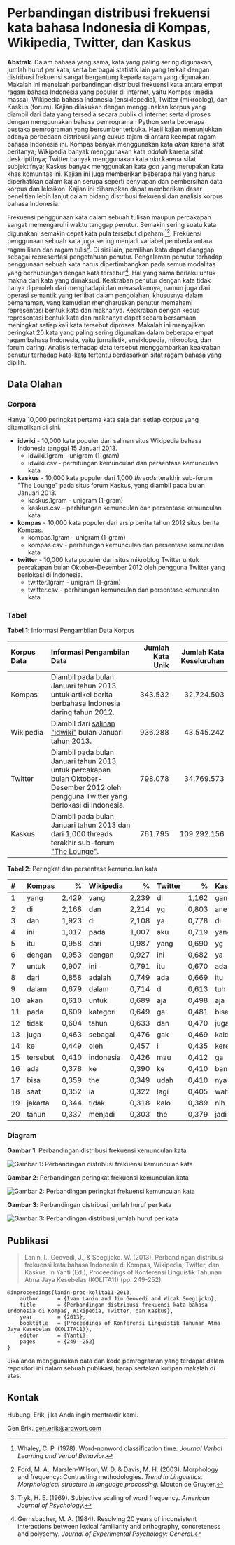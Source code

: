 # Perbandingan distribusi frekuensi kata bahasa Indonesia di Kompas, Wikipedia, Twitter, dan Kaskus

**Abstrak**. Dalam bahasa yang sama, kata yang paling sering digunakan, jumlah huruf per kata, serta berbagai statistik lain yang terkait dengan distribusi frekuensi sangat bergantung kepada ragam yang digunakan. Makalah ini menelaah perbandingan distribusi frekuensi kata antara empat ragam bahasa Indonesia yang populer di internet, yaitu Kompas (media massa), Wikipedia bahasa Indonesia (ensiklopedia), Twitter (mikroblog), dan Kaskus (forum). Kajian dilakukan dengan menggunakan korpus yang diambil dari data yang tersedia secara publik di internet serta diproses dengan menggunakan bahasa pemrograman Python serta beberapa pustaka pemrograman yang bersumber terbuka. Hasil kajian menunjukkan adanya perbedaan distribusi yang cukup tajam di antara keempat ragam bahasa Indonesia ini. Kompas banyak menggunakan kata *akan* karena sifat beritanya; Wikipedia banyak menggunakan kata *adalah* karena sifat deskriptifnya; Twitter banyak menggunakan kata *aku* karena sifat subjektifnya; Kaskus banyak menggunakan kata *gan* yang merupakan kata khas komunitas ini. Kajian ini juga memberikan beberapa hal yang harus diperhatikan dalam kajian serupa seperti penyiapan dan pembersihan data korpus dan leksikon. Kajian ini diharapkan dapat memberikan dasar penelitian lebih lanjut dalam bidang distribusi frekuensi dan analisis korpus bahasa Indonesia.

Frekuensi penggunaan kata dalam sebuah tulisan maupun percakapan sangat memengaruhi waktu tanggap penutur. Semakin sering suatu kata digunakan, semakin cepat kata pula tersebut dipahami[^1][^2]. Frekuensi penggunaan sebuah kata juga sering menjadi variabel pembeda antara ragam lisan dan ragam tulis[^3]. Di sisi lain, pemilihan kata dapat dianggap sebagai representasi pengetahuan penutur. Pengalaman penutur terhadap penggunaan sebuah kata harus dipertimbangkan pada semua modalitas yang berhubungan dengan kata tersebut[^4]. Hal yang sama berlaku untuk makna dari kata yang dimaksud. Keakraban penutur dengan kata tidak hanya diperoleh dari menghadapi dan merasakannya, namun juga dari operasi semantik yang terlibat dalam pengolahan, khususnya dalam pemahaman, yang kemudian mengharuskan penutur memahami representasi bentuk kata dan maknanya. Keakraban dengan kedua representasi bentuk kata dan maknanya dapat secara bersamaan meningkat setiap kali kata tersebut diproses. Makalah ini menyajikan peringkat 20 kata yang paling sering digunakan dalam beberapa empat ragam bahasa Indonesia, yaitu jurnalistik, ensiklopedia, mikroblog, dan forum daring. Analisis terhadap data tersebut menggambarkan keakraban penutur terhadap kata-kata tertentu berdasarkan sifat ragam bahasa yang dipilih.

[^1]: 	Whaley, C. P. (1978). Word-nonword classification time. *Journal Verbal Learning and Verbal Behavior*.

[^2]: 	Ford, M. A., Marslen-Wilson, W. D, & Davis, M. H. (2003). Morphology and frequency: Contrasting methodologies. *Trend in Linguistics. Morphological structure in language processing*. Mouton de Gruyter.

[^3]:	Tryk, H. E. (1969). Subjective scaling of word frequency. *American Journal of Psychology*.

[^4]:	Gernsbacher, M. A. (1984). Resolving 20 years of inconsistent interactions between lexical familiarity and orthography, concreteness and polysemy. *Journal of Experimental Psychology: General*.

## Data Olahan


### Corpora

Hanya 10,000 peringkat pertama kata saja dari setiap corpus yang ditampilkan di sini. 

* **idwiki** - 10,000 kata populer dari salinan situs Wikipedia bahasa Indonesia tanggal 15 Januari 2013.
    * idwiki.1gram - unigram (1-gram)
    * idwiki.csv - perhitungan kemunculan dan persentase kemunculan kata
* **kaskus** - 10,000 kata populer dari 1,000 *threads* terakhir sub-forum "The Lounge" pada situs forum Kaskus, yang diambil pada bulan Januari 2013.
    * kaskus.1gram - unigram (1-gram)
    * kaskus.csv - perhitungan kemunculan dan persentase kemunculan kata
* **kompas** - 10,000 kata populer dari arsip berita tahun 2012 situs berita Kompas.
    * kompas.1gram - unigram (1-gram)
    * kompas.csv - perhitungan kemunculan dan persentase kemunculan kata
* **twitter** - 10,000 kata populer dari situs mikroblog Twitter untuk percakapan bulan Oktober-Desember 2012 oleh pengguna Twitter yang berlokasi di Indonesia.
    * twitter.1gram - unigram (1-gram)
    * twitter.csv - perhitungan kemunculan dan persentase kemunculan kata

### Tabel


**Tabel 1**: Informasi Pengambilan Data Korpus

<table>
<colgroup>
<col style="text-align:left;"/>
<col style="text-align:left;"/>
<col style="text-align:right;"/>
<col style="text-align:right;"/>
</colgroup>

<thead>
<tr>
    <th style="text-align:left;">Korpus Data</th>
    <th style="text-align:left;">Informasi Pengambilan Data</th>
    <th style="text-align:right;">Jumlah Kata Unik</th>
    <th style="text-align:right;">Jumlah Kata Keseluruhan</th>
</tr>
</thead>

<tbody>
<tr>
    <td style="text-align:left;">Kompas</td>
    <td style="text-align:left;">Diambil pada bulan Januari tahun 2013 untuk artikel berita berbahasa Indonesia daring tahun 2012.</td>
    <td style="text-align:right;">343.532</td>
    <td style="text-align:right;">32.724.503</td>
</tr>
<tr>
    <td style="text-align:left;">Wikipedia</td>
    <td style="text-align:left;">Diambil dari <a href="http://dumps.wikimedia.org/idwiki/20130115/">salinan &quot;idwiki&quot;</a> bulan Januari tahun 2013.</td>
    <td style="text-align:right;">936.288</td>
    <td style="text-align:right;">43.545.242</td>
</tr>
<tr>
    <td style="text-align:left;">Twitter</td>
    <td style="text-align:left;">Diambil pada bulan Januari tahun 2013 untuk percakapan bulan Oktober-Desember 2012 oleh pengguna Twitter yang berlokasi di Indonesia.</td>
    <td style="text-align:right;">798.078</td>
    <td style="text-align:right;">34.769.573</td>
</tr>
<tr>
    <td style="text-align:left;">Kaskus</td>
    <td style="text-align:left;">Diambil pada bulan Januari tahun 2013 dan dari 1,000 threads terakhir sub-forum <a href="http://www.kaskus.co.id/forum/21/">&quot;The Lounge&quot;</a>.</td>
    <td style="text-align:right;">761.795</td>
    <td style="text-align:right;">109.292.156</td>
</tr>
</tbody>
</table>


**Tabel 2**: Peringkat dan persentase kemunculan kata

<table width="100%">
<colgroup>
<col style="text-align:left;"/>
<col style="text-align:left;"/>
<col style="text-align:right;"/>
<col style="text-align:left;"/>
<col style="text-align:right;"/>
<col style="text-align:left;"/>
<col style="text-align:right;"/>
<col style="text-align:left;"/>
<col style="text-align:right;"/>
</colgroup>

<thead>
<tr>
    <th style="text-align:left;">#</th>
    <th style="text-align:left;">Kompas</th>
    <th style="text-align:right;">%</th>
    <th style="text-align:left;">Wikipedia</th>
    <th style="text-align:right;">%</th>
    <th style="text-align:left;">Twitter</th>
    <th style="text-align:right;">%</th>
    <th style="text-align:left;">Kaskus</th>
    <th style="text-align:right;">%</th>
</tr>
</thead>

<tbody>
<tr>
    <td style="text-align:left;">1</td>
    <td style="text-align:left;">yang</td>
    <td style="text-align:right;">2,429</td>
    <td style="text-align:left;">yang</td>
    <td style="text-align:right;">2,239</td>
    <td style="text-align:left;">di</td>
    <td style="text-align:right;">1,162</td>
    <td style="text-align:left;">gan</td>
    <td style="text-align:right;">4,808</td>
</tr>
<tr>
    <td style="text-align:left;">2</td>
    <td style="text-align:left;">di</td>
    <td style="text-align:right;">2,168</td>
    <td style="text-align:left;">dan</td>
    <td style="text-align:right;">2,214</td>
    <td style="text-align:left;">yg</td>
    <td style="text-align:right;">0,803</td>
    <td style="text-align:left;">ane</td>
    <td style="text-align:right;">2,202</td>
</tr>
<tr>
    <td style="text-align:left;">3</td>
    <td style="text-align:left;">dan</td>
    <td style="text-align:right;">1,923</td>
    <td style="text-align:left;">di</td>
    <td style="text-align:right;">2,108</td>
    <td style="text-align:left;">ya</td>
    <td style="text-align:right;">0,778</td>
    <td style="text-align:left;">di</td>
    <td style="text-align:right;">1,194</td>
</tr>
<tr>
    <td style="text-align:left;">4</td>
    <td style="text-align:left;">ini</td>
    <td style="text-align:right;">1,017</td>
    <td style="text-align:left;">pada</td>
    <td style="text-align:right;">1,007</td>
    <td style="text-align:left;">aku</td>
    <td style="text-align:right;">0,719</td>
    <td style="text-align:left;">yang</td>
    <td style="text-align:right;">1,097</td>
</tr>
<tr>
    <td style="text-align:left;">5</td>
    <td style="text-align:left;">itu</td>
    <td style="text-align:right;">0,958</td>
    <td style="text-align:left;">dari</td>
    <td style="text-align:right;">0,987</td>
    <td style="text-align:left;">yang</td>
    <td style="text-align:right;">0,690</td>
    <td style="text-align:left;">yg</td>
    <td style="text-align:right;">1,034</td>
</tr>
<tr>
    <td style="text-align:left;">6</td>
    <td style="text-align:left;">dengan</td>
    <td style="text-align:right;">0,953</td>
    <td style="text-align:left;">dengan</td>
    <td style="text-align:right;">0,927</td>
    <td style="text-align:left;">ini</td>
    <td style="text-align:right;">0,682</td>
    <td style="text-align:left;">ya</td>
    <td style="text-align:right;">0,998</td>
</tr>
<tr>
    <td style="text-align:left;">7</td>
    <td style="text-align:left;">untuk</td>
    <td style="text-align:right;">0,907</td>
    <td style="text-align:left;">ini</td>
    <td style="text-align:right;">0,791</td>
    <td style="text-align:left;">itu</td>
    <td style="text-align:right;">0,670</td>
    <td style="text-align:left;">ada</td>
    <td style="text-align:right;">0,854</td>
</tr>
<tr>
    <td style="text-align:left;">8</td>
    <td style="text-align:left;">dari</td>
    <td style="text-align:right;">0,858</td>
    <td style="text-align:left;">adalah</td>
    <td style="text-align:right;">0,749</td>
    <td style="text-align:left;">ada</td>
    <td style="text-align:right;">0,669</td>
    <td style="text-align:left;">itu</td>
    <td style="text-align:right;">0,786</td>
</tr>
<tr>
    <td style="text-align:left;">9</td>
    <td style="text-align:left;">dalam</td>
    <td style="text-align:right;">0,679</td>
    <td style="text-align:left;">dalam</td>
    <td style="text-align:right;">0,714</td>
    <td style="text-align:left;">d</td>
    <td style="text-align:right;">0,613</td>
    <td style="text-align:left;">tuh</td>
    <td style="text-align:right;">0,758</td>
</tr>
<tr>
    <td style="text-align:left;">10</td>
    <td style="text-align:left;">akan</td>
    <td style="text-align:right;">0,610</td>
    <td style="text-align:left;">untuk</td>
    <td style="text-align:right;">0,689</td>
    <td style="text-align:left;">aja</td>
    <td style="text-align:right;">0,498</td>
    <td style="text-align:left;">aja</td>
    <td style="text-align:right;">0,739</td>
</tr>
<tr>
    <td style="text-align:left;">11</td>
    <td style="text-align:left;">pada</td>
    <td style="text-align:right;">0,609</td>
    <td style="text-align:left;">kategori</td>
    <td style="text-align:right;">0,649</td>
    <td style="text-align:left;">ga</td>
    <td style="text-align:right;">0,481</td>
    <td style="text-align:left;">bisa</td>
    <td style="text-align:right;">0,701</td>
</tr>
<tr>
    <td style="text-align:left;">12</td>
    <td style="text-align:left;">tidak</td>
    <td style="text-align:right;">0,604</td>
    <td style="text-align:left;">tahun</td>
    <td style="text-align:right;">0,633</td>
    <td style="text-align:left;">dan</td>
    <td style="text-align:right;">0,470</td>
    <td style="text-align:left;">juga</td>
    <td style="text-align:right;">0,680</td>
</tr>
<tr>
    <td style="text-align:left;">13</td>
    <td style="text-align:left;">juga</td>
    <td style="text-align:right;">0,463</td>
    <td style="text-align:left;">sebagai</td>
    <td style="text-align:right;">0,476</td>
    <td style="text-align:left;">gak</td>
    <td style="text-align:right;">0,469</td>
    <td style="text-align:left;">kalo</td>
    <td style="text-align:right;">0,642</td>
</tr>
<tr>
    <td style="text-align:left;">14</td>
    <td style="text-align:left;">ke</td>
    <td style="text-align:right;">0,449</td>
    <td style="text-align:left;">oleh</td>
    <td style="text-align:right;">0,457</td>
    <td style="text-align:left;">i</td>
    <td style="text-align:right;">0,435</td>
    <td style="text-align:left;">keren</td>
    <td style="text-align:right;">0,626</td>
</tr>
<tr>
    <td style="text-align:left;">15</td>
    <td style="text-align:left;">tersebut</td>
    <td style="text-align:right;">0,410</td>
    <td style="text-align:left;">indonesia</td>
    <td style="text-align:right;">0,426</td>
    <td style="text-align:left;">mau</td>
    <td style="text-align:right;">0,412</td>
    <td style="text-align:left;">ga</td>
    <td style="text-align:right;">0,624</td>
</tr>
<tr>
    <td style="text-align:left;">16</td>
    <td style="text-align:left;">ada</td>
    <td style="text-align:right;">0,378</td>
    <td style="text-align:left;">ke</td>
    <td style="text-align:right;">0,390</td>
    <td style="text-align:left;">ke</td>
    <td style="text-align:right;">0,410</td>
    <td style="text-align:left;">banget</td>
    <td style="text-align:right;">0,599</td>
</tr>
<tr>
    <td style="text-align:left;">17</td>
    <td style="text-align:left;">bisa</td>
    <td style="text-align:right;">0,359</td>
    <td style="text-align:left;">the</td>
    <td style="text-align:right;">0,349</td>
    <td style="text-align:left;">udah</td>
    <td style="text-align:right;">0,410</td>
    <td style="text-align:left;">nya</td>
    <td style="text-align:right;">0,567</td>
</tr>
<tr>
    <td style="text-align:left;">18</td>
    <td style="text-align:left;">saat</td>
    <td style="text-align:right;">0,352</td>
    <td style="text-align:left;">ia</td>
    <td style="text-align:right;">0,322</td>
    <td style="text-align:left;">lagi</td>
    <td style="text-align:right;">0,405</td>
    <td style="text-align:left;">wah</td>
    <td style="text-align:right;">0,532</td>
</tr>
<tr>
    <td style="text-align:left;">19</td>
    <td style="text-align:left;">jakarta</td>
    <td style="text-align:right;">0,344</td>
    <td style="text-align:left;">tidak</td>
    <td style="text-align:right;">0,318</td>
    <td style="text-align:left;">kalo</td>
    <td style="text-align:right;">0,389</td>
    <td style="text-align:left;">nih</td>
    <td style="text-align:right;">0,508</td>
</tr>
<tr>
    <td style="text-align:left;">20</td>
    <td style="text-align:left;">tahun</td>
    <td style="text-align:right;">0,337</td>
    <td style="text-align:left;">menjadi</td>
    <td style="text-align:right;">0,303</td>
    <td style="text-align:left;">the</td>
    <td style="text-align:right;">0,379</td>
    <td style="text-align:left;">jadi</td>
    <td style="text-align:right;">0,502</td>
</tr>
</tbody>
</table>


### Diagram

**Gambar 1**: Perbandingan distribusi frekuensi kemunculan kata

![Gambar 1: Perbandingan distribusi frekuensi kemunculan kata](https://raw.github.com/ardwort/freq-dist-id/master/freqdist.png)

**Gambar 2**: Perbandingan peringkat frekuensi kemunculan kata

![Gambar 2: Perbandingan peringkat frekuensi kemunculan kata](https://raw.github.com/ardwort/freq-dist-id/master/top10-words.png)

**Gambar 3**: Perbandingan distribusi jumlah huruf per kata

![Gambar 3: Perbandingan distribusi jumlah huruf per kata](https://raw.github.com/ardwort/freq-dist-id/master/chars.png)


## Publikasi

> Lanin, I., Geovedi, J., & Soegijoko. W. (2013). Perbandingan distribusi frekuensi kata bahasa Indonesia di Kompas, Wikipedia, Twitter, dan Kaskus. In Yanti (Ed.), Proceedings of Konferensi Linguistik Tahunan Atma Jaya Kesebelas (KOLITA11) (pp. 249-252).

```
@inproceedings{lanin-proc-kolita11-2013,
    author      = {Ivan Lanin and Jim Geovedi and Wicak Soegijoko},
    title       = {Perbandingan distribusi frekuensi kata bahasa Indonesia di Kompas, Wikipedia, Twitter, dan Kaskus},
    year        = {2013},
    booktitle   = {Proceedings of Konferensi Linguistik Tahunan Atma Jaya Kesebelas (KOLITA11)},
    editor      = {Yanti},
    pages       = {249--252}
}
```

Jika anda menggunakan data dan kode pemrograman yang terdapat dalam repositori ini dalam sebuah publikasi, harap sertakan kutipan makalah di atas.


## Kontak

Hubungi Erik, jika Anda ingin mentraktir kami.

Gen Erik. <gen.erik@ardwort.com>
